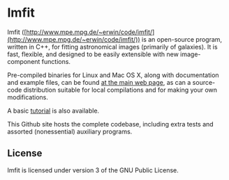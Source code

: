 # Imfit

Imfit
([http://www.mpe.mpg.de/~erwin/code/imfit/](http://www.mpe.mpg.de/~erwin/code/imfit/)) is an open-source program, written in C++, for fitting astronomical images
(primarily of galaxies). It is fast, flexible, and designed to be easily
extensible with new image-component functions.

Pre-compiled binaries for Linux and Mac OS X, along with documentation
and example files, can be found 
[at the main web page](http://www.mpe.mpg.de/~erwin/code/imfit/index.html#downloads),
as can a source-code distribution suitable for local compilations and for making your own modifications.

A basic [tutorial](http://www.mpe.mpg.de/~erwin/code/imfit/markdown/index.html) is also available.

This Github site hosts the complete codebase, including extra tests and assorted (nonessential) auxiliary
programs.

## License

Imfit is licensed under version 3 of the GNU Public License.
